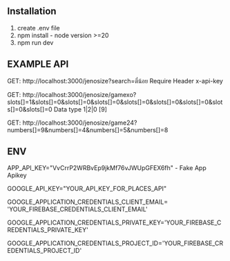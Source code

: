 ## Installation
1. create .env file
2. npm install - node version >=20
3. npm run dev

## EXAMPLE API

GET: http://localhost:3000/jenosize?search=ตี๋น้อย Require Header x-api-key

GET: http://localhost:3000/jenosize/gamexo?slots[]=1&slots[]=0&slots[]=0&slots[]=0&slots[]=0&slots[]=0&slots[]=0&slots[]=0&slots[]=0  Data type 1|2|0 [9]

GET: http://localhost:3000/jenosize/game24?numbers[]=9&numbers[]=4&numbers[]=5&numbers[]=8

## ENV

APP_API_KEY="VvCrrP2WRBvEp9jkMf76vJWUpGFEX6fh" - Fake App Apikey

GOOGLE_API_KEY="YOUR_API_KEY_FOR_PLACES_API"

GOOGLE_APPLICATION_CREDENTIALS_CLIENT_EMAIL= 'YOUR_FIREBASE_CREDENTIALS_CLIENT_EMAIL'

GOOGLE_APPLICATION_CREDENTIALS_PRIVATE_KEY='YOUR_FIREBASE_CREDENTIALS_PRIVATE_KEY'

GOOGLE_APPLICATION_CREDENTIALS_PROJECT_ID='YOUR_FIREBASE_CREDENTIALS_PROJECT_ID'
